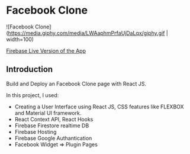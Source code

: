 # Facebook Clone

![Facebook Clone](https://media.giphy.com/media/LWAaphmPrfaUjDaLqx/giphy.gif | width=100)

[Firebase Live Version of the App](https://fb-clone-bb609.firebaseapp.com/)


## Introduction
Build and Deploy an Facebook Clone page with React JS. 

In this project, I used:

- Creating a User Interface using React JS, CSS features like FLEXBOX and Material UI framework.
- React Context API, React Hooks
- Firebase Firestore realtime DB
- Firebase Hosting
- Firebase Google Authantication
- Facebook Widget => Plugin Pages